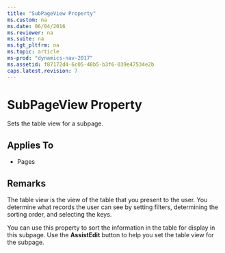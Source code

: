 ```yaml
---
title: "SubPageView Property"
ms.custom: na
ms.date: 06/04/2016
ms.reviewer: na
ms.suite: na
ms.tgt_pltfrm: na
ms.topic: article
ms-prod: "dynamics-nav-2017"
ms.assetid: f87172d4-6c05-48b5-b3f6-039e47534e2b
caps.latest.revision: 7
---
```

# SubPageView Property
Sets the table view for a subpage.  
  
## Applies To  
  
-   Pages  
  
## Remarks  
 The table view is the view of the table that you present to the user. You determine what records the user can see by setting filters, determining the sorting order, and selecting the keys.  
  
 You can use this property to sort the information in the table for display in this subpage. Use the **AssistEdit** button to help you set the table view for the subpage.
